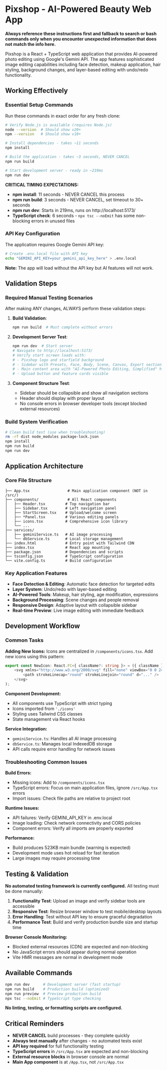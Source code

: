 # Pixshop - AI-Powered Beauty Web App

**Always reference these instructions first and fallback to search or bash commands only when you encounter unexpected information that does not match the info here.**

Pixshop is a React + TypeScript web application that provides AI-powered photo editing using Google's Gemini API. The app features sophisticated image editing capabilities including face detection, makeup application, hair styling, background changes, and layer-based editing with undo/redo functionality.

## Working Effectively

### Essential Setup Commands
Run these commands in exact order for any fresh clone:

```bash
# Verify Node.js is available (requires Node.js)
node --version  # Should show v20+ 
npm --version   # Should show v10+

# Install dependencies - takes ~11 seconds
npm install

# Build the application - takes ~3 seconds, NEVER CANCEL
npm run build

# Start development server - ready in ~219ms
npm run dev
```

**CRITICAL TIMING EXPECTATIONS:**
- **npm install**: 11 seconds - NEVER CANCEL this process
- **npm run build**: 3 seconds - NEVER CANCEL, set timeout to 30+ seconds  
- **npm run dev**: Starts in 219ms, runs on http://localhost:5173/
- **TypeScript check**: 6 seconds - `npx tsc --noEmit` has some non-blocking errors in unused files

### API Key Configuration
The application requires Google Gemini API key:

```bash
# Create .env.local file with API key
echo "GEMINI_API_KEY=your_gemini_api_key_here" > .env.local
```

**Note:** The app will load without the API key but AI features will not work.

## Validation Steps

### Required Manual Testing Scenarios
After making ANY changes, ALWAYS perform these validation steps:

1. **Build Validation**:
   ```bash
   npm run build  # Must complete without errors
   ```

2. **Development Server Test**:
   ```bash
   npm run dev  # Start server
   # Navigate to http://localhost:5173/
   # Verify start screen loads with:
   # - Pixshop logo and starfield background
   # - Sidebar with Presets, Face, Body, Scene, Canvas, Export sections
   # - Main content area with "AI-Powered Photo Editing, Simplified" header
   # - Upload button and feature cards visible
   ```

3. **Component Structure Test**:
   - Sidebar should be collapsible and show all navigation sections
   - Header should display with proper layout
   - No console errors in browser developer tools (except blocked external resources)

### Build System Verification
```bash
# Clean build test (use when troubleshooting)
rm -rf dist node_modules package-lock.json
npm install
npm run build
npm run dev
```

## Application Architecture

### Core File Structure
```
├── App.tsx                 # Main application component (NOT in /src/)
├── components/             # All React components
│   ├── Header.tsx         # Top navigation bar
│   ├── Sidebar.tsx        # Left navigation panel
│   ├── StartScreen.tsx    # Upload/welcome screen
│   ├── *Panel.tsx         # Various editing panels
│   ├── icons.tsx          # Comprehensive icon library
│   └── ...
├── services/
│   ├── geminiService.ts   # AI image processing
│   └── dbService.ts       # Local storage management
├── index.html             # Entry point with Tailwind CDN
├── index.tsx              # React app mounting
├── package.json           # Dependencies and scripts
├── tsconfig.json          # TypeScript configuration
└── vite.config.ts         # Build configuration
```

### Key Application Features
- **Face Detection & Editing**: Automatic face detection for targeted edits
- **Layer System**: Undo/redo with layer-based editing
- **AI-Powered Tools**: Makeup, hair styling, age modification, expressions
- **Background Processing**: Scene changes and people removal
- **Responsive Design**: Adaptive layout with collapsible sidebar
- **Real-time Preview**: Live image editing with immediate feedback

## Development Workflow

### Common Tasks

**Adding New Icons:**
Icons are centralized in `/components/icons.tsx`. Add new icons using this pattern:
```typescript
export const NewIcon: React.FC<{ className?: string }> = ({ className }) => (
    <svg xmlns="http://www.w3.org/2000/svg" fill="none" viewBox="0 0 24 24" strokeWidth={1.5} stroke="currentColor" className={className}>
        <path strokeLinecap="round" strokeLinejoin="round" d="..." />
    </svg>
);
```

**Component Development:**
- All components use TypeScript with strict typing
- Icons imported from `'./icons'`
- Styling uses Tailwind CSS classes
- State management via React hooks

**Service Integration:**
- `geminiService.ts`: Handles all AI image processing
- `dbService.ts`: Manages local IndexedDB storage
- API calls require error handling for network issues

### Troubleshooting Common Issues

**Build Errors:**
- Missing icons: Add to `/components/icons.tsx`
- TypeScript errors: Focus on main application files, ignore `/src/App.tsx` errors
- Import issues: Check file paths are relative to project root

**Runtime Issues:**
- API failures: Verify GEMINI_API_KEY in .env.local
- Image loading: Check network connectivity and CORS policies
- Component errors: Verify all imports are properly exported

**Performance:**
- Build produces 523KB main bundle (warning is expected)
- Development mode uses hot reload for fast iteration
- Large images may require processing time

## Testing & Validation

**No automated testing framework is currently configured.** All testing must be done manually:

1. **Functionality Test**: Upload an image and verify sidebar tools are accessible
2. **Responsive Test**: Resize browser window to test mobile/desktop layouts  
3. **Error Handling**: Test without API key to ensure graceful degradation
4. **Performance Test**: Build and verify production bundle size and startup time

**Browser Console Monitoring:**
- Blocked external resources (CDN) are expected and non-blocking
- No JavaScript errors should appear during normal operation
- Vite HMR messages are normal in development mode

## Available Commands

```bash
npm run dev      # Development server (fast startup)
npm run build    # Production build (optimized)
npm run preview  # Preview production build
npx tsc --noEmit # TypeScript type checking
```

**No linting, testing, or formatting scripts are configured.**

## Critical Reminders

- **NEVER CANCEL** build processes - they complete quickly
- **Always test manually** after changes - no automated tests exist
- **API key required** for full functionality testing
- **TypeScript errors** in `/src/App.tsx` are expected and non-blocking
- **External resource blocks** in browser console are normal
- **Main App component** is at `/App.tsx`, not `/src/App.tsx`